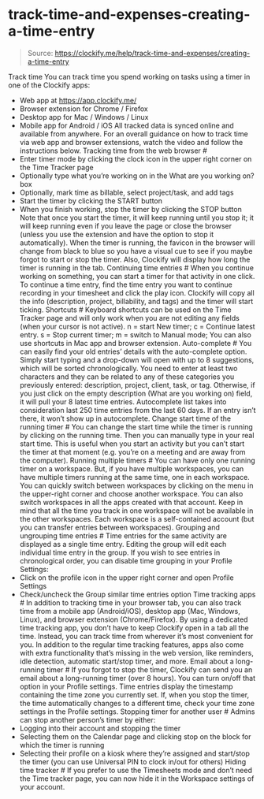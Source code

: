 # track-time-and-expenses-creating-a-time-entry

> Source: https://clockify.me/help/track-time-and-expenses/creating-a-time-entry

Track time
You can track time you spend working on tasks using a timer in one of the Clockify apps:
- Web app at https://app.clockify.me/
- Browser extension for Chrome / Firefox
- Desktop app for Mac / Windows / Linux
- Mobile app for Android / iOS
All tracked data is synced online and available from anywhere.
For an overall guidance on how to track time via web app and browser extensions, watch the video and follow the instructions below.
Tracking time from the web browser #
- Enter timer mode by clicking the clock icon in the upper right corner on the Time Tracker page
- Optionally type what you’re working on in the What are you working on? box
- Optionally, mark time as billable, select project/task, and add tags
- Start the timer by clicking the START button
- When you finish working, stop the timer by clicking the STOP button
Note that once you start the timer, it will keep running until you stop it; it will keep running even if you leave the page or close the browser (unless you use the extension and have the option to stop it automatically).
When the timer is running, the favicon in the browser will change from black to blue so you have a visual cue to see if you maybe forgot to start or stop the timer. Also, Clockify will display how long the timer is running in the tab.
Continuing time entries #
When you continue working on something, you can start a timer for that activity in one click.
To continue a time entry, find the time entry you want to continue recording in your timesheet and click the play icon. Clockify will copy all the info (description, project, billability, and tags) and the timer will start ticking.
Shortcuts #
Keyboard shortcuts can be used on the Time Tracker page and will only work when you are not editing any fields (when your cursor is not active).
n = start New timer;
c = Continue latest entry.
s = Stop current timer;
m = switch to Manual mode;
You can also use shortcuts in Mac app and browser extension.
Auto-complete #
You can easily find your old entries’ details with the auto-complete option. Simply start typing and a drop-down will open with up to 8 suggestions, which will be sorted chronologically.
You need to enter at least two characters and they can be related to any of these categories you previously entered: description, project, client, task, or tag.
Otherwise, if you just click on the empty description (What are you working on) field, it will pull your 8 latest time entries.
Autocomplete list takes into consideration last 250 time entries from the last 60 days. If an entry isn’t there, it won’t show up in autocomplete.
Change start time of the running timer #
You can change the start time while the timer is running by clicking on the running time. Then you can manually type in your real start time.
This is useful when you start an activity but you can’t start the timer at that moment (e.g. you’re on a meeting and are away from the computer).
Running multiple timers #
You can have only one running timer on a workspace. But, if you have multiple workspaces, you can have multiple timers running at the same time, one in each workspace.
You can quickly switch between workspaces by clicking on the menu in the upper-right corner and choose another workspace. You can also switch workspaces in all the apps created with that account.
Keep in mind that all the time you track in one workspace will not be available in the other workspaces. Each workspace is a self-contained account (but you can transfer entries between workspaces).
Grouping and ungrouping time entries #
Time entries for the same activity are displayed as a single time entry. Editing the group will edit each individual time entry in the group.
If you wish to see entries in chronological order, you can disable time grouping in your Profile Settings:
- Click on the profile icon in the upper right corner and open Profile Settings
- Check/uncheck the Group similar time entries option
Time tracking apps #
In addition to tracking time in your browser tab, you can also track time from a mobile app (Android/iOS), desktop app (Mac, Windows, Linux), and browser extension (Chrome/Firefox).
By using a dedicated time tracking app, you don’t have to keep Clockify open in a tab all the time. Instead, you can track time from wherever it’s most convenient for you.
In addition to the regular time tracking features, apps also come with extra functionality that’s missing in the web version, like reminders, idle detection, automatic start/stop timer, and more.
Email about a long-running timer #
If you forgot to stop the timer, Clockify can send you an email about a long-running timer (over 8 hours). You can turn on/off that option in your Profile settings.
Time entries display the timestamp containing the time zone you currently set. If, when you stop the timer, the time automatically changes to a different time, check your time zone settings in the Profile settings.
Stopping timer for another user #
Admins can stop another person’s timer by either:
- Logging into their account and stopping the timer
- Selecting them on the Calendar page and clicking stop on the block for which the timer is running
- Selecting their profile on a kiosk where they’re assigned and start/stop the timer (you can use Universal PIN to clock in/out for others)
Hiding time tracker #
If you prefer to use the Timesheets mode and don’t need the Time tracker page, you can now hide it in the Workspace settings of your account.